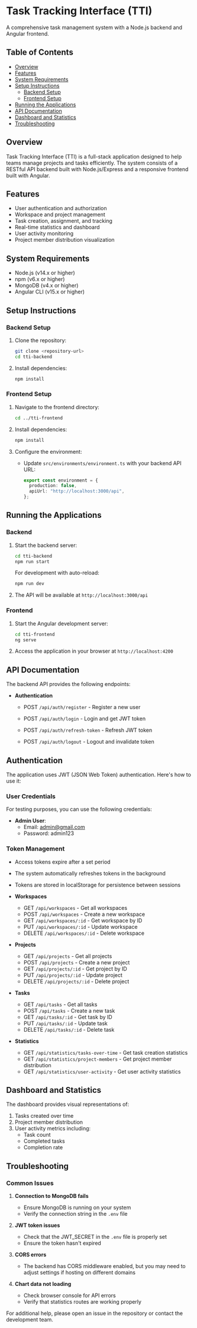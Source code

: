 # Task Tracking Interface (TTI)

A comprehensive task management system with a Node.js backend and Angular frontend.

## Table of Contents

- [Overview](#overview)
- [Features](#features)
- [System Requirements](#system-requirements)
- [Setup Instructions](#setup-instructions)
  - [Backend Setup](#backend-setup)
  - [Frontend Setup](#frontend-setup)
- [Running the Applications](#running-the-applications)
- [API Documentation](#api-documentation)
- [Dashboard and Statistics](#dashboard-and-statistics)
- [Troubleshooting](#troubleshooting)

## Overview

Task Tracking Interface (TTI) is a full-stack application designed to help teams manage projects and tasks efficiently. The system consists of a RESTful API backend built with Node.js/Express and a responsive frontend built with Angular.

## Features

- User authentication and authorization
- Workspace and project management
- Task creation, assignment, and tracking
- Real-time statistics and dashboard
- User activity monitoring
- Project member distribution visualization

## System Requirements

- Node.js (v14.x or higher)
- npm (v6.x or higher)
- MongoDB (v4.x or higher)
- Angular CLI (v15.x or higher)

## Setup Instructions

### Backend Setup

1. Clone the repository:

   ```bash
   git clone <repository-url>
   cd tti-backend
   ```

2. Install dependencies:
   ```bash
   npm install
   ```

### Frontend Setup

1. Navigate to the frontend directory:

   ```bash
   cd ../tti-frontend
   ```

2. Install dependencies:

   ```bash
   npm install
   ```

3. Configure the environment:
   - Update `src/environments/environment.ts` with your backend API URL:
     ```typescript
     export const environment = {
       production: false,
       apiUrl: "http://localhost:3000/api",
     };
     ```

## Running the Applications

### Backend

1. Start the backend server:

   ```bash
   cd tti-backend
   npm run start
   ```

   For development with auto-reload:

   ```bash
   npm run dev
   ```

2. The API will be available at `http://localhost:3000/api`

### Frontend

1. Start the Angular development server:

   ```bash
   cd tti-frontend
   ng serve
   ```

2. Access the application in your browser at `http://localhost:4200`

## API Documentation

The backend API provides the following endpoints:

- **Authentication**

  - POST `/api/auth/register` - Register a new user
  - POST `/api/auth/login` - Login and get JWT token

  - POST `/api/auth/refresh-token` - Refresh JWT token
  - POST `/api/auth/logout` - Logout and invalidate token

## Authentication

The application uses JWT (JSON Web Token) authentication. Here's how to use it:

### User Credentials

For testing purposes, you can use the following credentials:

- **Admin User**:
  - Email: admin@gmail.com
  - Password: admin123

### Token Management

- Access tokens expire after a set period
- The system automatically refreshes tokens in the background
- Tokens are stored in localStorage for persistence between sessions

- **Workspaces**

  - GET `/api/workspaces` - Get all workspaces
  - POST `/api/workspaces` - Create a new workspace
  - GET `/api/workspaces/:id` - Get workspace by ID
  - PUT `/api/workspaces/:id` - Update workspace
  - DELETE `/api/workspaces/:id` - Delete workspace

- **Projects**

  - GET `/api/projects` - Get all projects
  - POST `/api/projects` - Create a new project
  - GET `/api/projects/:id` - Get project by ID
  - PUT `/api/projects/:id` - Update project
  - DELETE `/api/projects/:id` - Delete project

- **Tasks**

  - GET `/api/tasks` - Get all tasks
  - POST `/api/tasks` - Create a new task
  - GET `/api/tasks/:id` - Get task by ID
  - PUT `/api/tasks/:id` - Update task
  - DELETE `/api/tasks/:id` - Delete task

- **Statistics**
  - GET `/api/statistics/tasks-over-time` - Get task creation statistics
  - GET `/api/statistics/project-members` - Get project member distribution
  - GET `/api/statistics/user-activity` - Get user activity statistics

## Dashboard and Statistics

The dashboard provides visual representations of:

1. Tasks created over time
2. Project member distribution
3. User activity metrics including:
   - Task count
   - Completed tasks
   - Completion rate

## Troubleshooting

### Common Issues

1. **Connection to MongoDB fails**

   - Ensure MongoDB is running on your system
   - Verify the connection string in the `.env` file

2. **JWT token issues**

   - Check that the JWT_SECRET in the `.env` file is properly set
   - Ensure the token hasn't expired

3. **CORS errors**

   - The backend has CORS middleware enabled, but you may need to adjust settings if hosting on different domains

4. **Chart data not loading**
   - Check browser console for API errors
   - Verify that statistics routes are working properly

For additional help, please open an issue in the repository or contact the development team.
